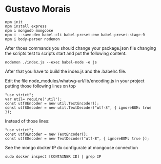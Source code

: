 # Gustavo Morais

```
npm init
npm install express
npm i mongodb mongoose
npm i --save-dev babel-cli babel-preset-env babel-preset-stage-0
npm i body-parser nodemon
```
After thoes commands you should change your package.json file
changing the scripts test to scripts start and put the following content.

```
nodemon ./index.js --exec babel-node -e js
```

After that you have to build the index.js and the .babelrc file.

Edit the file node_modules/whatwg-url/lib/encoding.js in your project
putting those following lines on top

```
"use strict";
var util= require('util');
const utf8Encoder = new util.TextEncoder();
const utf8Decoder = new util.TextDecoder("utf-8", { ignoreBOM: true });
```
Instead of those lines:
```
"use strict";
const utf8Encoder = new TextEncoder();
const utf8Decoder = new TextDecoder("utf-8", { ignoreBOM: true });
```

See the mongo docker IP do configurate at mongoose connection

```
sudo docker inspect [CONTAINER ID] | grep IP
```